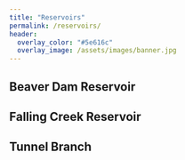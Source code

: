 ```yaml
---
title: "Reservoirs"
permalink: /reservoirs/
header:
  overlay_color: "#5e616c"
  overlay_image: /assets/images/banner.jpg
---
```


## Beaver Dam Reservoir

## Falling Creek Reservoir

## Tunnel Branch





